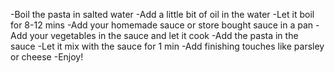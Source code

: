 -Boil the pasta in salted water 
-Add a little bit of oil in the water 
-Let it boil for 8-12 mins
-Add your homemade sauce or store bought sauce in a pan 
-Add your vegetables in the sauce and let it cook 
-Add the pasta in the sauce
-Let it mix with the sauce for 1 min
-Add finishing touches like parsley or cheese
-Enjoy!